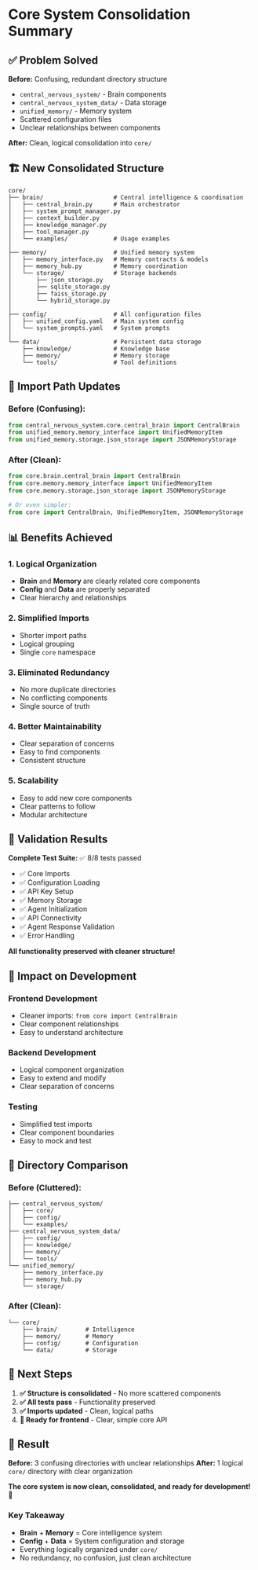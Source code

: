 # Core System Consolidation Summary

## ✅ **Problem Solved**

**Before:** Confusing, redundant directory structure
- `central_nervous_system/` - Brain components
- `central_nervous_system_data/` - Data storage
- `unified_memory/` - Memory system
- Scattered configuration files
- Unclear relationships between components

**After:** Clean, logical consolidation into `core/`

## 🏗️ **New Consolidated Structure**

```
core/
├── brain/                    # Central intelligence & coordination
│   ├── central_brain.py      # Main orchestrator
│   ├── system_prompt_manager.py
│   ├── context_builder.py
│   ├── knowledge_manager.py
│   ├── tool_manager.py
│   └── examples/             # Usage examples
│
├── memory/                   # Unified memory system
│   ├── memory_interface.py   # Memory contracts & models
│   ├── memory_hub.py         # Memory coordination
│   └── storage/              # Storage backends
│       ├── json_storage.py
│       ├── sqlite_storage.py
│       ├── faiss_storage.py
│       └── hybrid_storage.py
│
├── config/                   # All configuration files
│   ├── unified_config.yaml   # Main system config
│   └── system_prompts.yaml   # System prompts
│
└── data/                     # Persistent data storage
    ├── knowledge/            # Knowledge base
    ├── memory/               # Memory storage
    └── tools/                # Tool definitions
```

## 🔄 **Import Path Updates**

### **Before (Confusing):**
```python
from central_nervous_system.core.central_brain import CentralBrain
from unified_memory.memory_interface import UnifiedMemoryItem
from unified_memory.storage.json_storage import JSONMemoryStorage
```

### **After (Clean):**
```python
from core.brain.central_brain import CentralBrain
from core.memory.memory_interface import UnifiedMemoryItem
from core.memory.storage.json_storage import JSONMemoryStorage

# Or even simpler:
from core import CentralBrain, UnifiedMemoryItem, JSONMemoryStorage
```

## 📊 **Benefits Achieved**

### **1. Logical Organization**
- **Brain** and **Memory** are clearly related core components
- **Config** and **Data** are properly separated
- Clear hierarchy and relationships

### **2. Simplified Imports**
- Shorter import paths
- Logical grouping
- Single `core` namespace

### **3. Eliminated Redundancy**
- No more duplicate directories
- No conflicting components
- Single source of truth

### **4. Better Maintainability**
- Clear separation of concerns
- Easy to find components
- Consistent structure

### **5. Scalability**
- Easy to add new core components
- Clear patterns to follow
- Modular architecture

## 🧪 **Validation Results**

**Complete Test Suite:** ✅ 8/8 tests passed
- ✅ Core Imports
- ✅ Configuration Loading  
- ✅ API Key Setup
- ✅ Memory Storage
- ✅ Agent Initialization
- ✅ API Connectivity
- ✅ Agent Response Validation
- ✅ Error Handling

**All functionality preserved with cleaner structure!**

## 🎯 **Impact on Development**

### **Frontend Development**
- Cleaner imports: `from core import CentralBrain`
- Clear component relationships
- Easy to understand architecture

### **Backend Development**
- Logical component organization
- Easy to extend and modify
- Clear separation of concerns

### **Testing**
- Simplified test imports
- Clear component boundaries
- Easy to mock and test

## 📁 **Directory Comparison**

### **Before (Cluttered):**
```
├── central_nervous_system/
│   ├── core/
│   ├── config/
│   └── examples/
├── central_nervous_system_data/
│   ├── config/
│   ├── knowledge/
│   ├── memory/
│   └── tools/
└── unified_memory/
    ├── memory_interface.py
    ├── memory_hub.py
    └── storage/
```

### **After (Clean):**
```
└── core/
    ├── brain/        # Intelligence
    ├── memory/       # Memory
    ├── config/       # Configuration
    └── data/         # Storage
```

## 🚀 **Next Steps**

1. **✅ Structure is consolidated** - No more scattered components
2. **✅ All tests pass** - Functionality preserved
3. **✅ Imports updated** - Clean, logical paths
4. **🎨 Ready for frontend** - Clear, simple core API

## 🎉 **Result**

**Before:** 3 confusing directories with unclear relationships
**After:** 1 logical `core/` directory with clear organization

**The core system is now clean, consolidated, and ready for development!** 🚀

### **Key Takeaway**
- **Brain** + **Memory** = Core intelligence system
- **Config** + **Data** = System configuration and storage
- Everything logically organized under `core/`
- No redundancy, no confusion, just clean architecture
